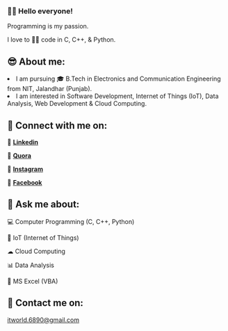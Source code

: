 <!--**sanju6890/sanju6890** is a ✨ _special_ ✨ repository because its `README.md` (this file) appears on your GitHub profile.
- 🔭 I’m currently working on ...
- 🌱 I’m currently learning 
- 👯 I’m looking to collaborate on ...
- 🤔 I’m looking for help with ...
- 📫 How to reach me: 
- 😄 Pronouns: ...
- ⚡ Fun fact: ...
-->
### 🙋‍♂️ Hello everyone!
<p>Programming is my passion.</p>
<p>I love to 👨‍💻 code in C, C++, & Python.</p>
  
## 😎 About me:
<li>I am pursuing 🎓 B.Tech in Electronics and Communication Engineering from NIT, Jalandhar (Punjab).</li>
<li>I am interested in Software Development, Internet of Things (IoT), Data Analysis, Web Development & Cloud Computing.</li>

## 🤝 Connect with me on:
<p>🔹 <a href="https://www.linkedin.com/in/sanjusaikapian6890/"><b>Linkedin</b></a></p>
<p>🔹 <a href="https://www.quora.com/profile/Sanjay-Kumar-26145"><b>Quora</b></a></p>
<p>🔹 <a href="https://www.instagram.com/tech_deets.sanju_saikapian/"><b>Instagram</b></a></p>
<p>🔹 <a href="https://www.facebook.com/saikapiansanjay"><b>Facebook</b></a></p>

## 💬 Ask me about:
<p>💻 Computer Programming (C, C++, Python)</p>
<p>🔌 IoT (Internet of Things)</p>
<p>☁ Cloud Computing</p>
<p>📊 Data Analysis</p>
<p>💼 MS Excel (VBA)</p>

<!-- ![Anurag's github stats](https://github-readme-stats.vercel.app/api?username=sanju6890&show_icons=true&theme=radical) -->

## 📧 Contact me on:
<p><a href="mailto:itworld.6890@gmail.com"> itworld.6890@gmail.com</a><p>

